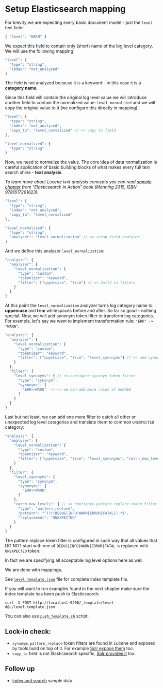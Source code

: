 # Setup Elasticsearch mapping

For brevity we are expecting every basic document model - just the
 `level` text field: 

````javascript
{ "level": "WARN" }
````

We expect this field to contain only (short) name of the log level category. We will
use the following mapping:

````javascript
"level": {
  "type": "string",
  "index": "not_analyzed"
}
````
The field is not analyzed because it is a keyword - in this case it is a **category name**.

Since this field will contain the original log level value we will introduce another
 field to contain the normalized value: `level_normalized` and we will copy the original
 value to it (we configure this directly in mapping).
 
````javascript
"level": {
  "type": "string",
  "index": "not_analyzed",
  "copy_to": "level_normalized" // << copy to field
},

"level_normalized": {
  "type": "string"
}
 ````

Now, we need to normalize the value. The core idea of data normalization is careful application
of basic building blocks of what makes every full text search shine - **text analysis**.

_To learn more about Lucene text analysis concepts you can read [sample chapter](https://manning-content.s3.amazonaws.com/download/5/fd7e90e-a06e-44ea-b697-4a3837747dcb/sample_ch05_Gheorghe_Elasticsearch_November12.pdf)
   from "Elasticsearch in Action" book (Manning 2015, ISBN 9781617291623)._
   
````javascript
"level": {
  "type": "string",
  "index": "not_analyzed",
  "copy_to": "level_normalized"
},

"level_normalized": {
  "type": "string",
  "analyzer": "level_normalization" // << setup field analyzer
}
 ````
   
And we define this analyzer `level_normalization`:
   
````javascript
"analysis": {
  "analyzer": {
    "level_normalization": {
      "type": "custom",
      "tokenizer": "keyword",
      "filter": ["uppercase", "trim"] // << build in filters
    }
  }  
}
````

At this point the `level_normalization` analyzer turns log category name to
**uppercase** and **trim** whitespaces before and after. So far so good - nothing special.
Now, we will add synonym token filter to transform log categories. For example, let's say
we want to implement transformation rule: `"ERR" -> "WARN"`.

````javascript
"analysis": {
  "analyzer": {
    "level_normalization": {
      "type": "custom",
      "tokenizer": "keyword",
      "filter": ["uppercase", "trim", "level_synonyms"] // << add synonym token filter
    }
  },
  "filter": {
    "level_synonyms": { // << configure synonym token filter
      "type": "synonym",
      "synonyms": [
        "ERR=>WARN"  // << we can add more rules if needed
      ]
    }
  }
}
````

Last but not least, we can add one more filter to catch all other or unexpected log
level categories and translate them to common `UNEXPECTED` category:
 
````javascript
"analysis": {
  "analyzer": {
    "level_normalization": {
      "type": "custom",
      "tokenizer": "keyword",
      "filter": ["uppercase", "trim", "level_synonyms", "catch_new_levels"] // << add pettern replace token filter
    }
  },
  "filter": {
    "level_synonyms": {
      "type": "synonym",
      "synonyms": [
        "ERR=>WARN"
      ]
    },
    "catch_new_levels": { // << configure pattern replace token filter
      "type": "pattern_replace",
      "pattern": "^(?!(DEBUG|INFO|WARN|ERROR|FATAL)).*$",
      "replacement": "UNEXPECTED"
    }
  }
}
````
The pattern replace token filter is configured in such way that all values
that DO NOT start with one of `DEBUG|INFO|WARN|ERROR|FATAL` is replaced with
`UNEXPECTED` token.

In fact we are specifying all acceptable log level options here as well.

We are done with mappings.

See [`level.template.json`](level.template.json) file
for complete index template file.

If you will want to run examples found in the next chapter make sure the index
template has been push to Elasticsearch:

`curl -X POST http://localhost:9200/_template/level -d@./level.template.json`

You can also use [`push_template.sh`](push_template.sh) script.

## Lock-in check:

- `synonym`, `pattern_replace` token filters are found in Lucene and exposed by tools build
  on top of it. For example [Solr expose them](https://wiki.apache.org/solr/AnalyzersTokenizersTokenFilters) too.
- `copy_to` field is not Elasticsearch specific, [Solr provides it](https://cwiki.apache.org/confluence/display/solr/Copying+Fields) too.

## Follow up

- [Index and search](search.md) sample data
